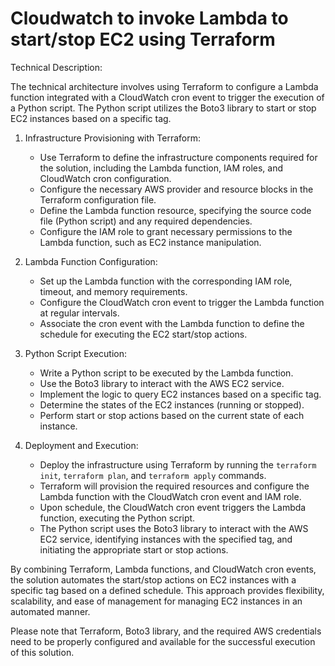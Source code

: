 # Cloudwatch to invoke Lambda to start/stop EC2 using Terraform  

Technical Description:

The technical architecture involves using Terraform to configure a Lambda function integrated with a CloudWatch cron event to trigger the execution of a Python script. The Python script utilizes the Boto3 library to start or stop EC2 instances based on a specific tag.

1. Infrastructure Provisioning with Terraform:
   - Use Terraform to define the infrastructure components required for the solution, including the Lambda function, IAM roles, and CloudWatch cron configuration.
   - Configure the necessary AWS provider and resource blocks in the Terraform configuration file.
   - Define the Lambda function resource, specifying the source code file (Python script) and any required dependencies.
   - Configure the IAM role to grant necessary permissions to the Lambda function, such as EC2 instance manipulation.

2. Lambda Function Configuration:
   - Set up the Lambda function with the corresponding IAM role, timeout, and memory requirements.
   - Configure the CloudWatch cron event to trigger the Lambda function at regular intervals.
   - Associate the cron event with the Lambda function to define the schedule for executing the EC2 start/stop actions.

3. Python Script Execution:
   - Write a Python script to be executed by the Lambda function.
   - Use the Boto3 library to interact with the AWS EC2 service.
   - Implement the logic to query EC2 instances based on a specific tag.
   - Determine the states of the EC2 instances (running or stopped).
   - Perform start or stop actions based on the current state of each instance.

4. Deployment and Execution:
   - Deploy the infrastructure using Terraform by running the `terraform init`, `terraform plan`, and `terraform apply` commands.
   - Terraform will provision the required resources and configure the Lambda function with the CloudWatch cron event and IAM role.
   - Upon schedule, the CloudWatch cron event triggers the Lambda function, executing the Python script.
   - The Python script uses the Boto3 library to interact with the AWS EC2 service, identifying instances with the specified tag, and initiating the appropriate start or stop actions.

By combining Terraform, Lambda functions, and CloudWatch cron events, the solution automates the start/stop actions on EC2 instances with a specific tag based on a defined schedule. This approach provides flexibility, scalability, and ease of management for managing EC2 instances in an automated manner.

Please note that Terraform, Boto3 library, and the required AWS credentials need to be properly configured and available for the successful execution of this solution.
